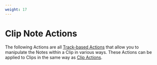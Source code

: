 ```yaml
---
weight: 17
---
```


# Clip Note Actions

The following Actions are all [Track-based Actions](/manual/general-action-information/#track-based-actions) that allow you to manipulate the Notes within a Clip in various ways. These Actions can be applied to Clips in the same way as [Clip Actions](/action-reference/clip-actions/).


